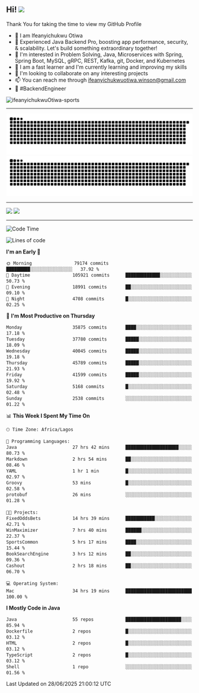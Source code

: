 <!-- BLOG-POST-LIST:START --><!-- BLOG-POST-LIST:END -->

## Hi! <img src="https://media.giphy.com/media/hvRJCLFzcasrR4ia7z/giphy.gif" width="4%"> 

Thank You for taking the time to view my GitHub Profile

- 👋 I am Ifeanyichukwu Otiwa
- 🚀 Experienced Java Backend Pro, boosting app performance, security, & scalability. Let's build something extraordinary together!
- 👀 I'm interested in Problem Solving, Java, Microservices with Spring, Spring Boot, MySQL, gRPC, REST, Kafka, git, Docker, and Kubernetes
- 🌱 I am a fast learner and I'm currently learning and improving my skills
- 💞️ I'm looking to collaborate on any interesting projects
- 📫 You can reach me through ifeanyichukwuotiwa.winson@gmail.com
- 🚀 #BackendEngineer

<p align="left" marginTop="10px"> <img src="https://komarev.com/ghpvc/?username=ifeanyichukwuOtiwa-sports&label=Profile%20views&color=0e75b6&style=for-the-badge" alt="ifeanyichukwuOtiwa-sports" /> </p>

***

<!--🐍📈SNAKEGRAPH / 🌐WEBSITE: https://github.com/Platane/snk -->
![github contribution grid snake animation](https://raw.githubusercontent.com/ifeanyichukwuOtiwa-sports/ifeanyichukwuOtiwa-sports/output/github-contribution-grid-snake-dark.svg#gh-dark-mode-only)![github contribution grid snake animation](https://raw.githubusercontent.com/ifeanyichukwuOtiwa-sports/ifeanyichukwuOtiwa-sports/output/github-contribution-grid-snake.svg#gh-light-mode-only)

***

<p float="left">
  <img float="left" src="https://github-readme-stats.vercel.app/api?username=ifeanyichukwuOtiwa-sports&count_private=true&include_all_commits=true&theme=react&show_icons=true" />
  <img float="right" src="https://github-readme-stats.vercel.app/api/top-langs/?username=ifeanyichukwuOtiwa-sports&layout=compact&show_icons=true&theme=react" /> 
</p>

***



<!--START_SECTION:waka-->
![Code Time](http://img.shields.io/badge/Code%20Time-3%2C893%20hrs%2033%20mins-blue)

![Lines of code](https://img.shields.io/badge/From%20Hello%20World%20I%27ve%20Written-55.6%20million%20lines%20of%20code-blue)

**I'm an Early 🐤** 

```text
🌞 Morning                79174 commits       █████████░░░░░░░░░░░░░░░░   37.92 % 
🌆 Daytime                105921 commits      █████████████░░░░░░░░░░░░   50.73 % 
🌃 Evening                18991 commits       ██░░░░░░░░░░░░░░░░░░░░░░░   09.10 % 
🌙 Night                  4708 commits        █░░░░░░░░░░░░░░░░░░░░░░░░   02.25 % 
```
📅 **I'm Most Productive on Thursday** 

```text
Monday                   35875 commits       ████░░░░░░░░░░░░░░░░░░░░░   17.18 % 
Tuesday                  37780 commits       █████░░░░░░░░░░░░░░░░░░░░   18.09 % 
Wednesday                40045 commits       █████░░░░░░░░░░░░░░░░░░░░   19.18 % 
Thursday                 45789 commits       █████░░░░░░░░░░░░░░░░░░░░   21.93 % 
Friday                   41599 commits       █████░░░░░░░░░░░░░░░░░░░░   19.92 % 
Saturday                 5168 commits        █░░░░░░░░░░░░░░░░░░░░░░░░   02.48 % 
Sunday                   2538 commits        ░░░░░░░░░░░░░░░░░░░░░░░░░   01.22 % 
```


📊 **This Week I Spent My Time On** 

```text
🕑︎ Time Zone: Africa/Lagos

💬 Programming Languages: 
Java                     27 hrs 42 mins      ████████████████████░░░░░   80.73 % 
Markdown                 2 hrs 54 mins       ██░░░░░░░░░░░░░░░░░░░░░░░   08.46 % 
YAML                     1 hr 1 min          █░░░░░░░░░░░░░░░░░░░░░░░░   02.97 % 
Groovy                   53 mins             █░░░░░░░░░░░░░░░░░░░░░░░░   02.58 % 
protobuf                 26 mins             ░░░░░░░░░░░░░░░░░░░░░░░░░   01.28 % 

🐱‍💻 Projects: 
FixedOddsBets            14 hrs 39 mins      ███████████░░░░░░░░░░░░░░   42.71 % 
WinMaximizer             7 hrs 40 mins       ██████░░░░░░░░░░░░░░░░░░░   22.37 % 
SportsCommon             5 hrs 17 mins       ████░░░░░░░░░░░░░░░░░░░░░   15.44 % 
BookSearchEngine         3 hrs 12 mins       ██░░░░░░░░░░░░░░░░░░░░░░░   09.36 % 
Cashout                  2 hrs 18 mins       ██░░░░░░░░░░░░░░░░░░░░░░░   06.70 % 

💻 Operating System: 
Mac                      34 hrs 19 mins      █████████████████████████   100.00 % 
```

**I Mostly Code in Java** 

```text
Java                     55 repos            █████████████████████░░░░   85.94 % 
Dockerfile               2 repos             █░░░░░░░░░░░░░░░░░░░░░░░░   03.12 % 
HTML                     2 repos             █░░░░░░░░░░░░░░░░░░░░░░░░   03.12 % 
TypeScript               2 repos             █░░░░░░░░░░░░░░░░░░░░░░░░   03.12 % 
Shell                    1 repo              ░░░░░░░░░░░░░░░░░░░░░░░░░   01.56 % 
```




 Last Updated on 28/06/2025 21:00:12 UTC
<!--END_SECTION:waka-->

<!--
<p align="center">
![trophy](https://github-profile-trophy.vercel.app/?username=ifeanyichukwuOtiwa-sports&theme=onedark) (https://github.com/ryo-ma/github-profile-trophy)
</p>
-->

<!---
ifeanyi-otiwa/ifeanyi-otiwa is a ✨ special ✨ repository because its `README.md` (this file) appears on your GitHub profile.
You can click the Preview link to take a look at your changes.
--->
